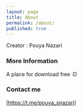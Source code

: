 ```yaml
---
layout: page
title: About
permalink: /about/
published: true
---
```


Creator : Pouya Nazari

### More Information

A place for download free :D

### Contact me

[https://t.me/pouya_snazari]
